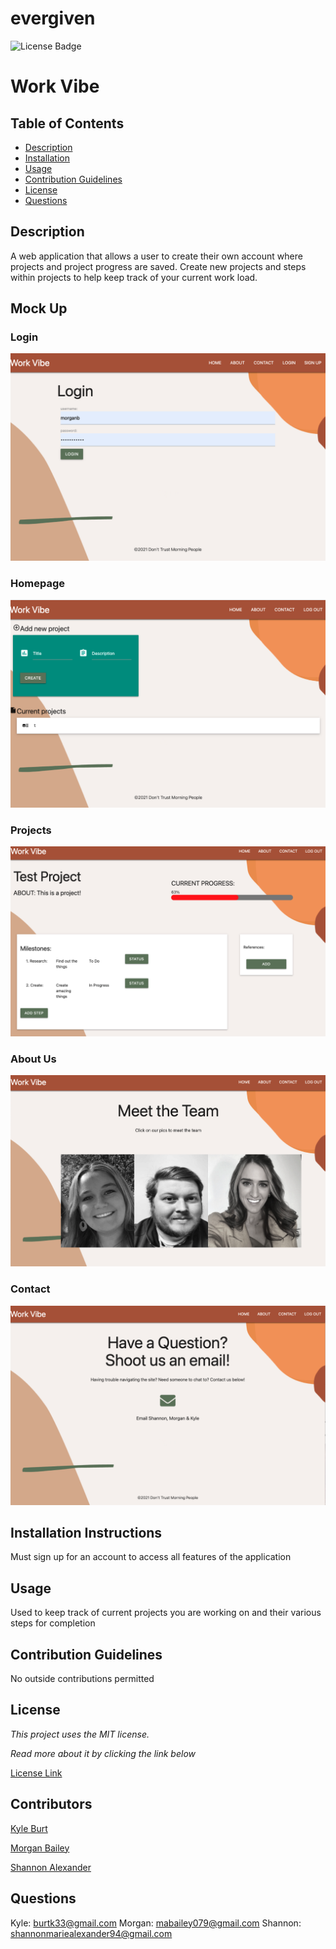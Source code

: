 
# evergiven

![License Badge](https://img.shields.io/static/v1?label=License&message=MIT&color=blue)
# Work Vibe

## Table of Contents

* [Description](#description)
* [Installation](#installation)
* [Usage](#usage)
* [Contribution Guidelines](#contribution-guidelines)
* [License](#license)
* [Questions](#questions)
    
## Description
A web application that allows a user to create their own account where projects and project progress are saved. Create new projects and steps within projects to help keep track of your current work load.


## Mock Up

### Login
![Login Page](/assets/loginpage.png)

### Homepage
![Homepage](/assets/home.png)

### Projects
![Projects](/assets/projects.png)

### About Us
![About Us](/assets/about.png)

### Contact
![Contact Us](/assets/contact.png)


## Installation Instructions
Must sign up for an account to access all features of the application

## Usage
Used to keep track of current projects you are working on and their various steps for completion

## Contribution Guidelines
No outside contributions permitted

## License
*This project uses the MIT license.*

*Read more about it by clicking the link below*

[License Link](https://choosealicense.com/licenses/mit/)

## Contributors


[Kyle Burt](https://github.com/burtk33)

[Morgan Bailey](https://github.com/morgan-b)

[Shannon Alexander](https://github.com/sa605935)

## Questions
Kyle: burtk33@gmail.com
Morgan: mabailey079@gmail.com
Shannon: shannonmariealexander94@gmail.com
